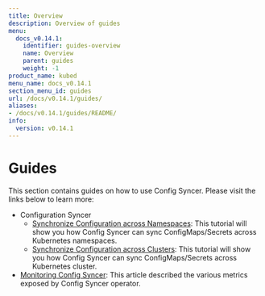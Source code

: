 ```yaml
---
title: Overview
description: Overview of guides
menu:
  docs_v0.14.1:
    identifier: guides-overview
    name: Overview
    parent: guides
    weight: -1
product_name: kubed
menu_name: docs_v0.14.1
section_menu_id: guides
url: /docs/v0.14.1/guides/
aliases:
- /docs/v0.14.1/guides/README/
info:
  version: v0.14.1
---
```


# Guides

This section contains guides on how to use Config Syncer. Please visit the links below to learn more:

- Configuration Syncer
  - [Synchronize Configuration across Namespaces](/docs/v0.14.1/guides/config-syncer/intra-cluster): This tutorial will show you how Config Syncer can sync ConfigMaps/Secrets across Kubernetes namespaces.
  - [Synchronize Configuration across Clusters](/docs/v0.14.1/guides/config-syncer/inter-cluster): This tutorial will show you how Config Syncer can sync ConfigMaps/Secrets across Kubernetes cluster.
- [Monitoring Config Syncer](/docs/v0.14.1/guides/monitoring): This article described the various metrics exposed by Config Syncer operator.
